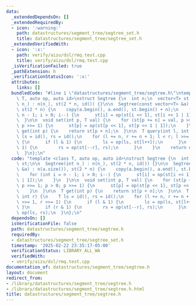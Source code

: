 ```yaml
---
data:
  _extendedDependsOn: []
  _extendedRequiredBy:
  - icon: ':warning:'
    path: datastructures/segment_tree/segtree_set.h
    title: datastructures/segment_tree/segtree_set.h
  _extendedVerifiedWith:
  - icon: ':x:'
    path: verify/aizu/dsl/rmq.test.cpp
    title: verify/aizu/dsl/rmq.test.cpp
  _isVerificationFailed: true
  _pathExtension: h
  _verificationStatusIcon: ':x:'
  attributes:
    links: []
  bundledCode: "#line 1 \"datastructures/segment_tree/segtree.h\"\ntemplate <class\
    \ T, auto op, auto id>\nstruct Segtree {\n  int n;\n  vector<T> st;\n\n  Segtree(int\
    \ n_) : n(n_), st(2 * n, id()) {}\n\n  Segtree(const vector<T> &a) : n(a.size()),\
    \ st(2 * n) {\n    copy(a.begin(), a.end(), st.begin() + n);\n    for (int i =\
    \ n - 1; i > 0; i--) {\n      st[i] = op(st[i << 1], st[i << 1 | 1]);\n    }\n\
    \  }\n\n  void set(int p, T val) {\n    for (st[p += n] = val, p >>= 1; p > 0;\
    \ p >>= 1) {\n      st[p] = op(st[p << 1], st[p << 1 | 1]);\n    }\n  }\n\n  T\
    \ get(int p) {\n    return st[p + n];\n  }\n\n  T query(int l, int r) {\n    T\
    \ ls = id(), rs = id();\n    for (l += n, r += n + 1; l < r; l >>= 1, r >>= 1)\
    \ {\n      if (l & 1) {\n        ls = op(ls, st[l++]);\n      }\n      if (r &\
    \ 1) {\n        rs = op(st[--r], rs);\n      }\n    }\n    return op(ls, rs);\n\
    \  }\n};\n"
  code: "template <class T, auto op, auto id>\nstruct Segtree {\n  int n;\n  vector<T>\
    \ st;\n\n  Segtree(int n_) : n(n_), st(2 * n, id()) {}\n\n  Segtree(const vector<T>\
    \ &a) : n(a.size()), st(2 * n) {\n    copy(a.begin(), a.end(), st.begin() + n);\n\
    \    for (int i = n - 1; i > 0; i--) {\n      st[i] = op(st[i << 1], st[i << 1\
    \ | 1]);\n    }\n  }\n\n  void set(int p, T val) {\n    for (st[p += n] = val,\
    \ p >>= 1; p > 0; p >>= 1) {\n      st[p] = op(st[p << 1], st[p << 1 | 1]);\n\
    \    }\n  }\n\n  T get(int p) {\n    return st[p + n];\n  }\n\n  T query(int l,\
    \ int r) {\n    T ls = id(), rs = id();\n    for (l += n, r += n + 1; l < r; l\
    \ >>= 1, r >>= 1) {\n      if (l & 1) {\n        ls = op(ls, st[l++]);\n     \
    \ }\n      if (r & 1) {\n        rs = op(st[--r], rs);\n      }\n    }\n    return\
    \ op(ls, rs);\n  }\n};\n"
  dependsOn: []
  isVerificationFile: false
  path: datastructures/segment_tree/segtree.h
  requiredBy:
  - datastructures/segment_tree/segtree_set.h
  timestamp: '2025-02-22 23:35:17-05:00'
  verificationStatus: LIBRARY_ALL_WA
  verifiedWith:
  - verify/aizu/dsl/rmq.test.cpp
documentation_of: datastructures/segment_tree/segtree.h
layout: document
redirect_from:
- /library/datastructures/segment_tree/segtree.h
- /library/datastructures/segment_tree/segtree.h.html
title: datastructures/segment_tree/segtree.h
---
```

